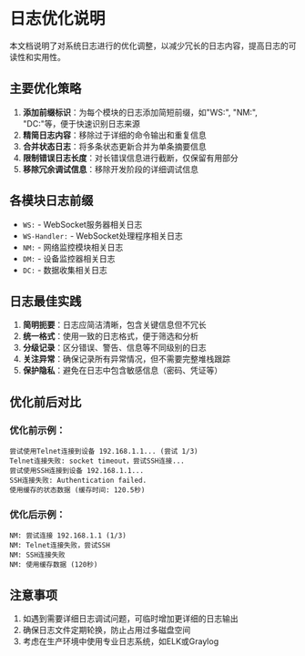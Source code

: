 # 日志优化说明

本文档说明了对系统日志进行的优化调整，以减少冗长的日志内容，提高日志的可读性和实用性。

## 主要优化策略

1. **添加前缀标识**：为每个模块的日志添加简短前缀，如"WS:", "NM:", "DC:"等，便于快速识别日志来源
2. **精简日志内容**：移除过于详细的命令输出和重复信息
3. **合并状态日志**：将多条状态更新合并为单条摘要信息
4. **限制错误日志长度**：对长错误信息进行截断，仅保留有用部分
5. **移除冗余调试信息**：移除开发阶段的详细调试信息

## 各模块日志前缀

* `WS:` - WebSocket服务器相关日志
* `WS-Handler:` - WebSocket处理程序相关日志
* `NM:` - 网络监控模块相关日志
* `DM:` - 设备监控器相关日志
* `DC:` - 数据收集相关日志

## 日志最佳实践

1. **简明扼要**：日志应简洁清晰，包含关键信息但不冗长
2. **统一格式**：使用一致的日志格式，便于筛选和分析
3. **分级记录**：区分错误、警告、信息等不同级别的日志
4. **关注异常**：确保记录所有异常情况，但不需要完整堆栈跟踪
5. **保护隐私**：避免在日志中包含敏感信息（密码、凭证等）

## 优化前后对比

### 优化前示例：
```
尝试使用Telnet连接到设备 192.168.1.1... (尝试 1/3)
Telnet连接失败: socket timeout，尝试SSH连接...
尝试使用SSH连接到设备 192.168.1.1...
SSH连接失败: Authentication failed.
使用缓存的状态数据 (缓存时间: 120.5秒)
```

### 优化后示例：
```
NM: 尝试连接 192.168.1.1 (1/3)
NM: Telnet连接失败，尝试SSH
NM: SSH连接失败
NM: 使用缓存数据 (120秒)
```

## 注意事项

1. 如遇到需要详细日志调试问题，可临时增加更详细的日志输出
2. 确保日志文件定期轮换，防止占用过多磁盘空间
3. 考虑在生产环境中使用专业日志系统，如ELK或Graylog 